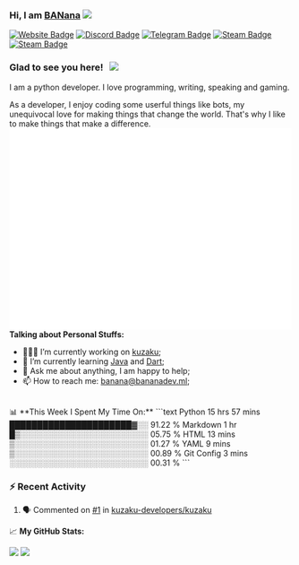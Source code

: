 ### Hi, I am <a href="https://bananadev.ml" target="_blank">BANana</a> <img src="https://media.giphy.com/media/hvRJCLFzcasrR4ia7z/giphy.gif" width="25px">


[![Website Badge](https://img.shields.io/badge/Website-3b5998?style=flat-square&logo=google-chrome&logoColor=white)](https://bananadev.ml)
[![Discord Badge](https://img.shields.io/badge/-Discord-424242?style=flat-square&logo=Discord&logoColor=white)](https://discord.gg/sQgHEERpqR)
[![Telegram Badge](https://img.shields.io/badge/-Telegram-0088cc?style=flat-square&logo=Telegram&logoColor=white)](https://t.me/BANanaD3V)
[![Steam Badge](https://img.shields.io/badge/-Steam-1b2838?style=flat-square&logo=Steam&logoColor=white)](https://steamcommunity.com/id/BANanaD3V/)
[![Steam Badge](https://img.shields.io/badge/-Reddit-ff6314?style=flat-square&logo=Reddit&logoColor=white)](https://www.reddit.com/user/BANanaD3V)

### Glad to see you here! &nbsp; ![](https://visitor-badge.glitch.me/badge?page_id=BANanaD3V.BANanaD3V)

I am a python developer. I love programming, writing, speaking and gaming.

As a developer, I enjoy coding some userful things like bots, my unequivocal love for making things that change the world. That's why I like to make things that make a difference.
<img alt="" align="right" width="600" src="https://github.com/BANanaD3V/BANanaD3V/blob/master/metrics.plugin.isocalendar.fullyear.svg">
<!--<img align="right" height=100 alt="GIF" src="https://github.com/BANanaD3V/BANanaD3V/blob/master/coding.gif?raw=true"/>!-->
  

**Talking about Personal Stuffs:**

- 👨🏻‍💻 I’m currently working on [kuzaku](https://github.com/kuzaku-developers/kuzaku);
- 🚀 I’m currently learning [Java](https://java.com) and [Dart](https://dart.dev);
- 💬 Ask me about anything, I am happy to help;
- 📫 How to reach me: banana@bananadev.ml;

</br>
📊 **This Week I Spent My Time On:**
<!--START_SECTION:waka-->
```text
Python       15 hrs 57 mins  ██████████████████████▓░░   91.22 % 
Markdown     1 hr            █▒░░░░░░░░░░░░░░░░░░░░░░░   05.75 % 
HTML         13 mins         ▒░░░░░░░░░░░░░░░░░░░░░░░░   01.27 % 
YAML         9 mins          ▒░░░░░░░░░░░░░░░░░░░░░░░░   00.89 % 
Git Config   3 mins          ░░░░░░░░░░░░░░░░░░░░░░░░░   00.31 % 
```
<!--END_SECTION:waka-->


### :zap: Recent Activity

<!--START_SECTION:activity-->
1. 🗣 Commented on [#1](https://github.com/kuzaku-developers/kuzaku/issues/1) in [kuzaku-developers/kuzaku](https://github.com/kuzaku-developers/kuzaku)
<!--END_SECTION:activity-->


📈 **My GitHub Stats:**

<p>
  <img height="180em" src="https://github-readme-stats.vercel.app/api?username=BANanaD3V&show_icons=true&hide_border=true&&count_private=true&include_all_commits=true&theme=dark" />
  <img height="180em" src="https://github-readme-stats.vercel.app/api/top-langs/?username=BAnanaD3V&show_icons=true&hide_border=true&layout=compact&langs_count=8&theme=dark"/>
</p>




